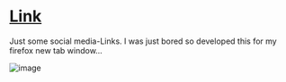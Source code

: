 # [Link](https://laufeydev.github.io/Linktree-kinda-site/)

Just some social media-Links. I was just bored so developed this for my firefox new tab window...

![image](https://user-images.githubusercontent.com/94543623/157175295-64ecc903-985a-4808-be11-d7ec24d8fb66.png)
